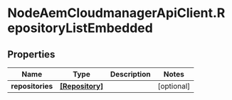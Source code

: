 # NodeAemCloudmanagerApiClient.RepositoryListEmbedded

## Properties

Name | Type | Description | Notes
------------ | ------------- | ------------- | -------------
**repositories** | [**[Repository]**](Repository.md) |  | [optional] 


